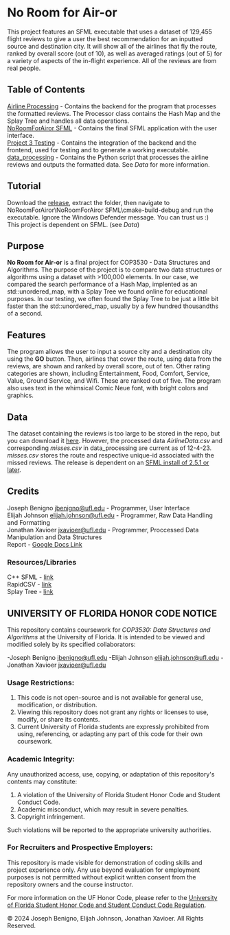 # No Room for Air-or
This project features an SFML executable that uses a dataset of 129,455 flight reviews to give a user the best recommendation for an inputted source and destination city. It will show all of the airlines that fly the route, ranked by overall score (out of 10), as well as averaged ratings (out of 5) for a variety of aspects of the in-flight experience. All of the reviews are from real people. 

## Table of Contents
[Airline Processing](https://github.com/eli-johnson-04/TheFlightCrew/tree/main/Airline%20Processing) - Contains the backend for the program that processes the formatted reviews. The Processor class contains the Hash Map and the Splay Tree and handles all data operations.\
[NoRoomForAiror SFML](https://github.com/eli-johnson-04/TheFlightCrew/tree/main/NoRoomForAiror%20SFML) - Contains the final SFML application with the user interface. \
[Project 3 Testing](https://github.com/eli-johnson-04/TheFlightCrew/tree/main/Project%203%20Testing) - Contains the integration of the backend and the frontend, used for testing and to generate a working executable. \
[data_processing](https://github.com/eli-johnson-04/TheFlightCrew/tree/main/data_processing) - Contains the Python script that processes the airline reviews and outputs the formatted data. See *Data* for more information. 

## Tutorial
Download the [release](https://github.com/eli-johnson-04/TheFlightCrew/releases/tag/release), extract the folder, then navigate to NoRoomForAiror\NoRoomForAiror SFML\cmake-build-debug and run the executable. Ignore the Windows Defender message. You can trust us :)\
This project is dependent on SFML. (see *Data*)

## Purpose
**No Room for Air-or** is a final project for COP3530 - Data Structures and Algorithms. The purpose of the project is to compare two data structures or algorithms using a dataset with >100,000 elements. In our case, we compared the search performance of a Hash Map, implented as an std::unordered_map, with a Splay Tree we found online for educational purposes. In our testing, we often found the Splay Tree to be just a little bit faster than the std::unordered_map, usually by a few hundred thousandths of a second. 

## Features
The program allows the user to input a source city and a destination city using the **GO** button. Then, airlines that cover the route, using data from the reviews, are shown and ranked by overall score, out of ten. Other rating categories are shown, including Entertainment, Food, Comfort, Service, Value, Ground Service, and Wifi. These are ranked out of five. The program also uses text in the whimsical Comic Neue font, with bright colors and graphics. 

## Data
The dataset containing the reviews is too large to be stored in the repo, but you can download it [here](https://www.kaggle.com/datasets/joelljungstrom/128k-airline-reviews/). However, the processed data *AirlineData.csv* and corresponding *misses.csv* in data_processing are current as of 12-4-23. *misses.csv* stores the route and respective unique-id associated with the missed reviews. The release is dependent on an [SFML install of 2.5.1 or later](https://www.sfml-dev.org/download/sfml/2.6.1/).

## Credits
Joseph Benigno [jbenigno@ufl.edu](mailto:jbenigno@ufl.edu) - Programmer, User Interface\
Elijah Johnson [elijah.johnson@ufl.edu](mailto:elijah.johnson@ufl.edu) - Programmer, Raw Data Handling and Formatting\
Jonathan Xavioer [jxavioer@ufl.edu](mailto:jxavioer@ufl.edu) - Programmer, Proccessed Data Manipulation and Data Structures\
Report - [Google Docs Link](https://docs.google.com/document/d/1xB2XX0hDOQ4nfWiN1vOKUG-qVA9NmOm_BXc9q97QiT8/edit?usp=sharing)

### Resources/Libraries
C++ SFML - [link](https://www.sfml-dev.org/)\
RapidCSV - [link](https://github.com/d99kris/rapidcsv)\
Splay Tree - [link](https://github.com/Bibeknam/algorithmtutorprograms/tree/master/data-structures/splay-trees)

## UNIVERSITY OF FLORIDA HONOR CODE NOTICE

This repository contains coursework for *COP3530: Data Structures and Algorithms* at the University of Florida. It is intended to be viewed and modified solely by its specified collaborators:

-Joseph Benigno [jbenigno@ufl.edu](mailto:jbenigno@ufl.edu)
-Elijah Johnson [elijah.johnson@ufl.edu](mailto:elijah.johnson@ufl.edu)
-Jonathan Xavioer [jxavioer@ufl.edu](mailto:jxavioer@ufl.edu)

### Usage Restrictions:
1. This code is not open-source and is not available for general use, modification, or distribution.
2. Viewing this repository does not grant any rights or licenses to use, modify, or share its contents.
3. Current University of Florida students are expressly prohibited from using, referencing, or adapting any part of this code for their own coursework.

### Academic Integrity:
Any unauthorized access, use, copying, or adaptation of this repository's contents may constitute:
1. A violation of the University of Florida Student Honor Code and Student Conduct Code.
2. Academic misconduct, which may result in severe penalties.
3. Copyright infringement.

Such violations will be reported to the appropriate university authorities.

### For Recruiters and Prospective Employers:
This repository is made visible for demonstration of coding skills and project experience only. Any use beyond evaluation for employment purposes is not permitted without explicit written consent from the repository owners and the course instructor.

For more information on the UF Honor Code, please refer to the [University of Florida Student Honor Code and Student Conduct Code Regulation](https://sccr.dso.ufl.edu/policies/student-honor-code-student-conduct-code/).

© 2024 Joseph Benigno, Elijah Johnson, Jonathan Xavioer. All Rights Reserved.
